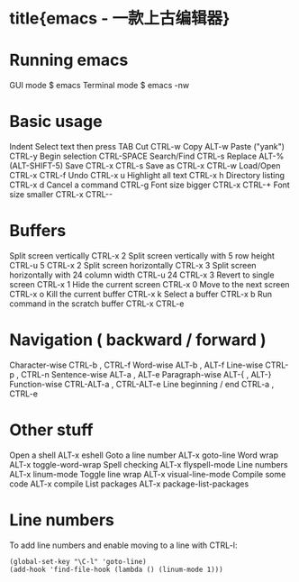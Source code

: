 # title{emacs - 一款上古编辑器}
# Running emacs

  GUI mode            $ emacs
  Terminal mode       $ emacs -nw

# Basic usage

  Indent              Select text then press TAB
  Cut                 CTRL-w
  Copy                ALT-w
  Paste ("yank")      CTRL-y
  Begin selection     CTRL-SPACE
  Search/Find         CTRL-s
  Replace             ALT-% (ALT-SHIFT-5)
  Save                CTRL-x CTRL-s
  Save as             CTRL-x CTRL-w
  Load/Open           CTRL-x CTRL-f
  Undo                CTRL-x u
  Highlight all text  CTRL-x h
  Directory listing   CTRL-x d
  Cancel a command    CTRL-g
  Font size bigger    CTRL-x CTRL-+
  Font size smaller   CTRL-x CTRL--

# Buffers

  Split screen vertically                         CTRL-x 2
  Split screen vertically with 5 row height       CTRL-u 5 CTRL-x 2
  Split screen horizontally                       CTRL-x 3
  Split screen horizontally with 24 column width  CTRL-u 24 CTRL-x 3
  Revert to single screen                         CTRL-x 1
  Hide the current screen                         CTRL-x 0
  Move to the next screen                         CTRL-x o
  Kill the current buffer                         CTRL-x k
  Select a buffer                                 CTRL-x b
  Run command in the scratch buffer               CTRL-x CTRL-e

# Navigation ( backward / forward )
  
  Character-wise                                  CTRL-b , CTRL-f
  Word-wise                                       ALT-b  , ALT-f
  Line-wise                                       CTRL-p , CTRL-n
  Sentence-wise                                   ALT-a  , ALT-e
  Paragraph-wise                                  ALT-{ , ALT-}
  Function-wise                                   CTRL-ALT-a , CTRL-ALT-e
  Line beginning / end                            CTRL-a , CTRL-e

# Other stuff

  Open a shell         ALT-x eshell
  Goto a line number   ALT-x goto-line
  Word wrap            ALT-x toggle-word-wrap
  Spell checking       ALT-x flyspell-mode
  Line numbers         ALT-x linum-mode
  Toggle line wrap     ALT-x visual-line-mode
  Compile some code    ALT-x compile
  List packages        ALT-x package-list-packages

# Line numbers

  To add line numbers and enable moving to a line with CTRL-l:

    (global-set-key "\C-l" 'goto-line)
    (add-hook 'find-file-hook (lambda () (linum-mode 1)))
